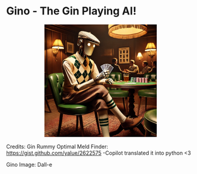 # Gino - The Gin Playing AI!

<div align="center">
    <img src="gino.png" alt="Logo" width="300" height="300">
</div>


Credits:
Gin Rummy Optimal Meld Finder: https://gist.github.com/yalue/2622575
-Copilot translated it into python <3

Gino Image: Dall-e